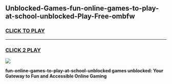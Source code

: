 
## Unblocked-Games-fun-online-games-to-play-at-school-unblocked-Play-Free-ombfw
<h3>
<a href="https://clearcache.space/e2bc6b?title=fun-online-games-to-play-at-school-unblocked&ref=21A">CLICK TO PLAY</a></h3>
<hr>

<h3>
<a href="https://clearcache.space/e2bc6b?title=fun-online-games-to-play-at-school-unblocked&ref=21A">CLICK 2 PLAY</a>
  
</h3>

<a href="https://clearcache.space/e2bc6b?title=fun-online-games-to-play-at-school-unblocked&ref=21A"><img src="https://clearcache.store/games.png"></a>


**fun-online-games-to-play-at-school-unblocked games unblocked: Your Gateway to Fun and Accessible Online Gaming**
